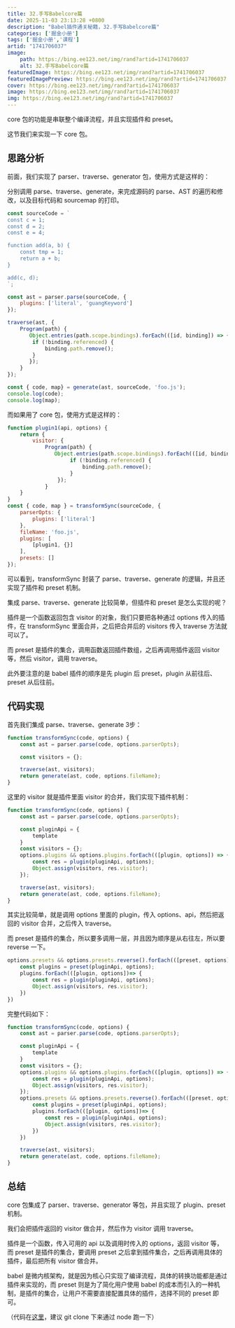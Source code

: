 ```yaml
---
title: 32.手写Babelcore篇
date: 2025-11-03 23:13:28 +0800
description: "Babel插件通关秘籍，32.手写Babelcore篇"
categories: ['掘金小册']
tags: ['掘金小册','课程']
artid: "1741706037"
image:
    path: https://bing.ee123.net/img/rand?artid=1741706037
    alt: 32.手写Babelcore篇
featuredImage: https://bing.ee123.net/img/rand?artid=1741706037
featuredImagePreview: https://bing.ee123.net/img/rand?artid=1741706037
cover: https://bing.ee123.net/img/rand?artid=1741706037
image: https://bing.ee123.net/img/rand?artid=1741706037
img: https://bing.ee123.net/img/rand?artid=1741706037
---
```


core 包的功能是串联整个编译流程，并且实现插件和 preset。

这节我们来实现一下 core 包。

## 思路分析

前面，我们实现了 parser、traverse、generator 包，使用方式是这样的：

分别调用 parse、traverse、generate，来完成源码的 parse、AST 的遍历和修改，以及目标代码和 sourcemap 的打印。

```javascript
const sourceCode = `
const c = 1;
const d = 2;
const e = 4;

function add(a, b) {
    const tmp = 1;
    return a + b;
}

add(c, d);
`;

const ast = parser.parse(sourceCode, {
    plugins: ['literal', 'guangKeyword']
});

traverse(ast, {
    Program(path) {
       Object.entries(path.scope.bindings).forEach(([id, binding]) => {
        if (!binding.referenced) {
            binding.path.remove();
        }
       });
    }
});

const { code, map} = generate(ast, sourceCode, 'foo.js');
console.log(code);
console.log(map);
```


而如果用了 core 包，使用方式是这样的：

```javascript
function plugin1(api, options) {
    return {
        visitor: {
            Program(path) {
               Object.entries(path.scope.bindings).forEach(([id, binding]) => {
                    if (!binding.referenced) {
                        binding.path.remove();
                    }
                });
            }
    }
}
const { code, map } = transformSync(sourceCode, {
    parserOpts: {
        plugins: ['literal']
    },
    fileName: 'foo.js',
    plugins: [
        [plugin1, {}]
    ],
    presets: []
});
```

可以看到，transformSync 封装了 parse、traverse、generate 的逻辑，并且还实现了插件和 preset 机制。

集成 parse、traverse、generate 比较简单，但插件和 preset 是怎么实现的呢？

插件是一个函数返回包含 visitor 的对象，我们只要把各种通过 options 传入的插件，在 transformSync 里面合并，之后把合并后的 visitors 传入  traverse 方法就可以了。

而 preset 是插件的集合，调用函数返回插件数组，之后再调用插件返回 visitor 等，然后 visitor，调用 traverse。

此外要注意的是 babel 插件的顺序是先 plugin 后 preset，plugin 从前往后、preset 从后往前。

## 代码实现

首先我们集成 parse、traverse、generate 3步：

```javascript
function transformSync(code, options) {
    const ast = parser.parse(code, options.parserOpts);

    const visitors = {};

    traverse(ast, visitors);
    return generate(ast, code, options.fileName);
}
```

这里的 visitor 就是插件里面 visitor 的合并，我们实现下插件机制：
```javascript
function transformSync(code, options) {
    const ast = parser.parse(code, options.parserOpts);

    const pluginApi = {
        template
    }
    const visitors = {};
    options.plugins && options.plugins.forEach(([plugin, options]) => {
        const res = plugin(pluginApi, options);
        Object.assign(visitors, res.visitor);
    });

    traverse(ast, visitors);
    return generate(ast, code, options.fileName);
}
```

其实比较简单，就是调用 options 里面的 plugin，传入 options、api，然后把返回的 visitor 合并，之后传入 traverse。

而 preset 是插件的集合，所以要多调用一层，并且因为顺序是从右往左，所以要 reverse 一下。

```javascript
options.presets && options.presets.reverse().forEach(([preset, options]) => {
    const plugins = preset(pluginApi, options);
    plugins.forEach(([plugin, options])=> {
        const res = plugin(pluginApi, options);
        Object.assign(visitors, res.visitor);
    })
})
```

完整代码如下：
```javascript
function transformSync(code, options) {
    const ast = parser.parse(code, options.parserOpts);

    const pluginApi = {
        template
    }
    const visitors = {};
    options.plugins && options.plugins.forEach(([plugin, options]) => {
        const res = plugin(pluginApi, options);
        Object.assign(visitors, res.visitor);
    });
    options.presets && options.presets.reverse().forEach(([preset, options]) => {
        const plugins = preset(pluginApi, options);
        plugins.forEach(([plugin, options])=> {
            const res = plugin(pluginApi, options);
            Object.assign(visitors, res.visitor);
        })
    })

    traverse(ast, visitors);
    return generate(ast, code, options.fileName);
}
```

## 总结

core 包集成了 parser、traverse、generator 等包，并且实现了 plugin、preset 机制。

我们会把插件返回的 visitor 做合并，然后作为 visitor 调用 traverse。

插件是一个函数，传入可用的 api 以及调用时传入的 options，返回 visitor 等，而 preset 是插件的集合，要调用 preset 之后拿到插件集合，之后再调用具体的插件，最后把所有 visitor 做合并。

babel 是微内核架构，就是因为核心只实现了编译流程，具体的转换功能都是通过插件来实现的，而 preset 则是为了简化用户使用 babel 的成本而引入的一种机制，是插件的集合，让用户不需要直接配置具体的插件，选择不同的 preset 即可。

（代码在[这里](https://github.com/QuarkGluonPlasma/babel-plugin-exercize)，建议 git clone 下来通过 node 跑一下）
